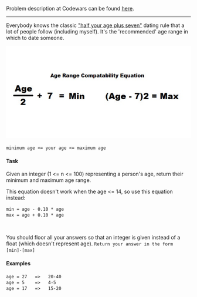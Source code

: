 Problem description at Codewars can be found
[here](https://www.codewars.com/kata/5803956ddb07c5c74200144e/train/python).

-------------

Everybody knows the classic ["half your age plus
seven"](https://en.wikipedia.org/wiki/Age_disparity_in_sexual_relationships#The_.22half-your-age-plus-seven.22_rule)
dating rule that a lot of people follow (including myself). It's the 'recommended' age range in
which to date someone.

![Age_Range_Compatibility_Equation](images/Age_Range_Compatibility_Equation.jpg)

`minimum age <= your age <= maximum age`

#### Task
Given an integer (1 <= n <= 100) representing a person's age, return their minimum and maximum age
range.
<br>

This equation doesn't work when the age <= 14, so use this equation instead:
```
min = age - 0.10 * age
max = age + 0.10 * age
```
<br>

You should floor all your answers so that an integer is given instead of a float (which doesn't
represent age). `Return your answer in the form [min]-[max]`

#### Examples
```
age = 27   =>   20-40
age = 5    =>   4-5
age = 17   =>   15-20
```
